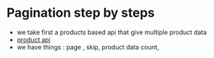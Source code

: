 # Pagination step by steps
- we take first a products based api that give multiple product data 
- [product api](https://dummyjson.com/products?limit=100)
- we have things :  page , skip, product data count, 